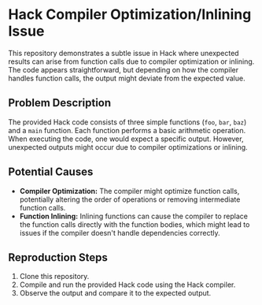 # Hack Compiler Optimization/Inlining Issue
This repository demonstrates a subtle issue in Hack where unexpected results can arise from function calls due to compiler optimization or inlining. The code appears straightforward, but depending on how the compiler handles function calls, the output might deviate from the expected value.

## Problem Description
The provided Hack code consists of three simple functions (`foo`, `bar`, `baz`) and a `main` function. Each function performs a basic arithmetic operation. When executing the code, one would expect a specific output. However, unexpected outputs might occur due to compiler optimizations or inlining.

## Potential Causes
* **Compiler Optimization:** The compiler might optimize function calls, potentially altering the order of operations or removing intermediate function calls.
* **Function Inlining:** Inlining functions can cause the compiler to replace the function calls directly with the function bodies, which might lead to issues if the compiler doesn't handle dependencies correctly.

## Reproduction Steps
1. Clone this repository.
2. Compile and run the provided Hack code using the Hack compiler.
3. Observe the output and compare it to the expected output.